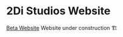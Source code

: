 # 2Di Studios Website

[Beta Website](https://maandodiya.github.io/2di-Studios/)
Website under construction 🏗
